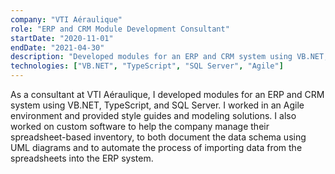 ```yaml
---
company: "VTI Aéraulique"
role: "ERP and CRM Module Development Consultant"
startDate: "2020-11-01"
endDate: "2021-04-30"
description: "Developed modules for an ERP and CRM system using VB.NET, TypeScript, and SQL Server. Worked in an Agile environment and provided style guides and modeling solutions."
technologies: ["VB.NET", "TypeScript", "SQL Server", "Agile"]
---
```


As a consultant at VTI Aéraulique, I developed modules for an ERP and CRM system using VB.NET, TypeScript, and SQL Server. I worked in an Agile environment and provided style guides and modeling solutions. I also worked on custom software to help the company manage their spreadsheet-based inventory, to both document the data schema using UML diagrams and to automate the process of importing data from the spreadsheets into the ERP system.